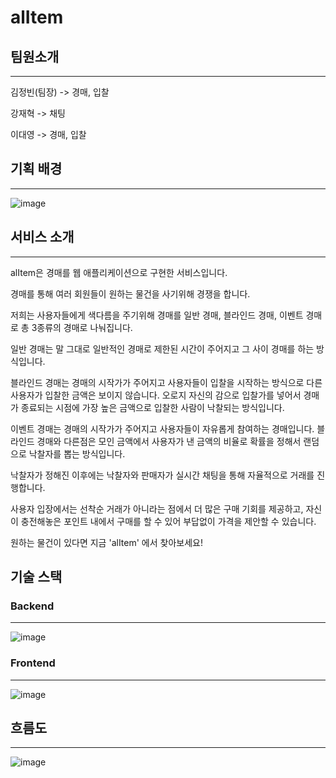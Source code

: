 # alItem


## 팀원소개
<hr>

김정빈(팀장) -> 경매, 입찰

강재혁 -> 채팅

이대영 -> 경매, 입찰

## 기획 배경
<hr>

![image](https://github.com/user-attachments/assets/61442e13-1e42-43a1-b42d-155aded6f81c)

## 서비스 소개
<hr>

alItem은 경매를 웹 애플리케이션으로 구현한 서비스입니다.

경매를 통해 여러 회원들이 원하는 물건을 사기위해 경쟁을 합니다.

저희는 사용자들에게 색다름을 주기위해 경매를 일반 경매, 블라인드 경매, 이벤트 경매로 총 3종류의 경매로 나눠집니다.

일반 경매는 말 그대로 일반적인 경매로 제한된 시간이 주어지고 그 사이 경매를 하는 방식입니다.

블라인드 경매는 경매의 시작가가 주어지고 사용자들이 입찰을 시작하는 방식으로 다른 사용자가 입찰한 금액은 보이지 않습니다. 오로지 자신의 감으로 입찰가를 넣어서 경매가 종료되는 시점에 가장 높은 금액으로 입찰한 사람이 낙찰되는 방식입니다.

이벤트 경매는 경매의 시작가가 주어지고 사용자들이 자유롭게 참여하는 경매입니다. 블라인드 경매와 다른점은 모인 금액에서 사용자가 낸 금액의 비율로 확률을 정해서 랜덤으로 낙찰자를 뽑는 방식입니다.

낙찰자가 정해진 이후에는 낙찰자와 판매자가 실시간 채팅을 통해 자율적으로 거래를 진행합니다.

사용자 입장에서는 선착순 거래가 아니라는 점에서 더 많은 구매 기회를 제공하고, 자신이 충전해놓은 포인트 내에서 구매를 할 수 있어 부답없이 가격을 제안할 수 있습니다.

원하는 물건이 있다면 지금 'alItem' 에서 찾아보세요!


## 기술 스택
### Backend
<hr>

![image](https://github.com/user-attachments/assets/90fbc488-bf9c-43ca-b294-07ec95821490)

### Frontend
<hr>

![image](https://github.com/user-attachments/assets/c0fb0e08-f648-433c-a3b5-c0ee915a0c52)

## 흐름도
<hr>

![image](https://github.com/user-attachments/assets/e8f6fe79-80c1-4028-b29b-75b672c5e433)





